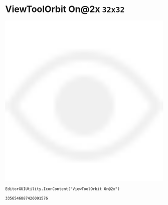 # ViewToolOrbit On@2x `32x32`
<img src="/img/ViewToolOrbit%20On@2x.png" width=512 height=512>

``` CSharp
EditorGUIUtility.IconContent("ViewToolOrbit On@2x")
```
```
3356546887426091576
```
